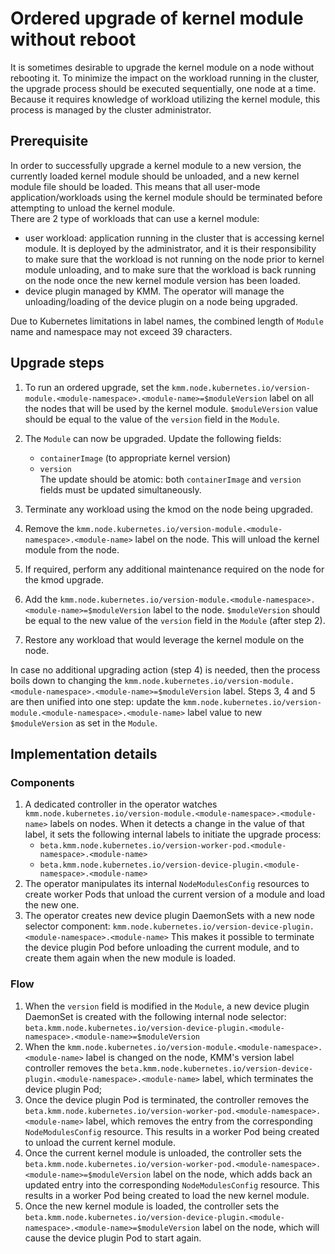 # Ordered upgrade of kernel module without reboot

It is sometimes desirable to upgrade the kernel module on a node without rebooting it.
To minimize the impact on the workload running in the cluster, the upgrade process should be executed sequentially, one
node at a time.  
Because it requires knowledge of workload utilizing the kernel module, this process is managed by the cluster
administrator.

## Prerequisite

In order to successfully upgrade a kernel module to a new version, the currently loaded kernel module should be
unloaded, and a new kernel module file should be loaded.
This means that all user-mode application/workloads using the kernel module should be terminated before attempting to
unload the kernel module.  
There are 2 type of workloads that can use a kernel module:

- user workload: application running in the cluster that is accessing kernel module.
  It is deployed by the administrator, and it is their responsibility to make sure that the workload is not running on
  the node prior to kernel module unloading, and to make sure that the workload is back running on the node once the new
  kernel module version has been loaded.
- device plugin managed by KMM.
  The operator will manage the unloading/loading of the device plugin on a node being upgraded.

Due to Kubernetes limitations in label names, the combined length of `Module` name and namespace may not exceed 39
characters.

## Upgrade steps

1. To run an ordered upgrade, set the
   `kmm.node.kubernetes.io/version-module.<module-namespace>.<module-name>=$moduleVersion` label on all the nodes that
   will be used by the kernel module.
   `$moduleVersion` value should be equal to the value of the `version` field in the `Module`. 
2. The `Module` can now be upgraded.
   Update the following fields:
     - `containerImage` (to appropriate kernel version)
     - `version`  
   The update should be atomic: both `containerImage` and `version` fields must be updated simultaneously.

3. Terminate any workload using the kmod on the node being upgraded.
4. Remove the `kmm.node.kubernetes.io/version-module.<module-namespace>.<module-name>` label on the node.
   This will unload the kernel module from the node.
5. If required, perform any additional maintenance required on the node for the kmod upgrade.
6. Add the `kmm.node.kubernetes.io/version-module.<module-namespace>.<module-name>=$moduleVersion` label to the node.
   `$moduleVersion` should be equal to the new value of the `version` field in the `Module` (after step 2).
7. Restore any workload that would leverage the kernel module on the node.

In case no additional upgrading action (step 4) is needed, then the process boils down to changing the
`kmm.node.kubernetes.io/version-module.<module-namespace>.<module-name>=$moduleVersion` label.
Steps 3, 4 and 5 are then unified into one step: update the
`kmm.node.kubernetes.io/version-module.<module-namespace>.<module-name>` label value to new `$moduleVersion` as set in
the `Module`.

## Implementation details

### Components

1. A dedicated controller in the operator watches
   `kmm.node.kubernetes.io/version-module.<module-namespace>.<module-name>` labels on nodes.
   When it detects a change in the value of that label, it sets the following internal labels to initiate the upgrade
   process:
     - `beta.kmm.node.kubernetes.io/version-worker-pod.<module-namespace>.<module-name>`
     - `beta.kmm.node.kubernetes.io/version-device-plugin.<module-namespace>.<module-name>`
2. The operator manipulates its internal `NodeModulesConfig` resources to create worker Pods that unload the current
   version of a module and load the new one.
3. The operator creates new device plugin DaemonSets with a new node selector component:
   `kmm.node.kubernetes.io/version-device-plugin.<module-namespace>.<module-name>`
   This makes it possible to terminate the device plugin Pod before unloading the current module, and to create them
   again when the new module is loaded.

### Flow

1. When the `version` field is modified in the `Module`, a new device plugin DaemonSet is created with the following
   internal node selector:
   `beta.kmm.node.kubernetes.io/version-device-plugin.<module-namespace>.<module-name>=$moduleVersion`
2. When the `kmm.node.kubernetes.io/version-module.<module-namespace>.<module-name>` label is changed on the node, KMM's
   version label controller removes the
   `beta.kmm.node.kubernetes.io/version-device-plugin.<module-namespace>.<module-name>` label, which terminates the
   device plugin Pod;
3. Once the device plugin Pod is terminated, the controller removes the
   `beta.kmm.node.kubernetes.io/version-worker-pod.<module-namespace>.<module-name>` label, which removes the entry from
   the corresponding `NodeModulesConfig` resource.
   This results in a worker Pod being created to unload the current kernel module.
4. Once the current kernel module is unloaded, the controller sets the
   `beta.kmm.node.kubernetes.io/version-worker-pod.<module-namespace>.<module-name>=$moduleVersion` label on the
   node, which adds back an updated entry into the corresponding `NodeModulesConfig` resource.
   This results in a worker Pod being created to load the new kernel module.
5. Once the new kernel module is loaded, the controller sets the
   `beta.kmm.node.kubernetes.io/version-device-plugin.<module-namespace>.<module-name>=$moduleVersion` label on the
   node, which will cause the device plugin Pod to start again.
